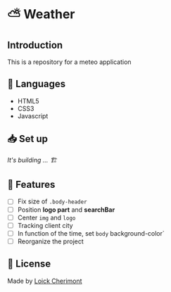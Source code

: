 # :partly_sunny: Weather

## Introduction
This is a repository for a meteo application

## :wrench: Languages
- HTML5
- CSS3
- Javascript

## :inbox_tray: Set up
*It's building ... 🏗️*

## :rocket: Features
- [ ] Fix size of `.body-header`
- [ ] Position **logo part** and **searchBar**
- [ ] Center `img` and `logo`
- [ ] Tracking client city
- [ ] In function of the time, set `body` background-color`
- [ ] Reorganize the project

## :key: License
Made by [Loick Cherimont](https://github.com/loickcherimont "Go on Loick's Profile")
